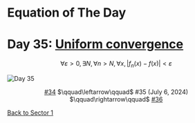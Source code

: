 # Equation of The Day

# Day 35: [Uniform convergence](https://en.wikipedia.org/wiki/Uniform_convergence)

$$\forall\varepsilon>0,\exists N,\forall n>N,\forall x,|f_n(x)-f(x)|<\varepsilon$$

<picture><img alt="Day 35" src="0035.png"></picture>

<center><a href="0034.html">#34</a> $\qquad\leftarrow\qquad$ #35 (July 6, 2024) $\qquad\rightarrow\qquad$ <a href="0036.html">#36</a></center>

[Back to Sector 1](../0-63.md)